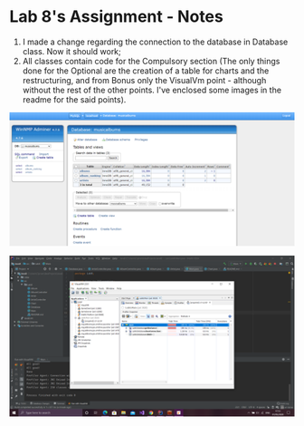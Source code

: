 # Lab 8's Assignment - Notes

1. I made a change regarding the connection to the database in Database class. Now it should work;
2. All classes contain code for the Compulsory section (The only things done for the Optional are the creation of a table for charts and the restructuring, and from Bonus only the VisualVm point - although without the rest of the other points. I've enclosed some images in the readme for the said points).

![Album Ranking Chart in Database](chart_table.png)



![VisualVM Test](visual_vm.png)
